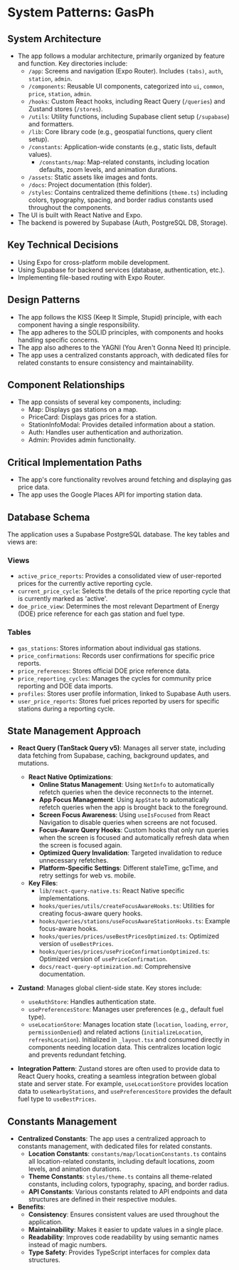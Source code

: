 # System Patterns: GasPh

## System Architecture

- The app follows a modular architecture, primarily organized by feature and function. Key directories include:
  - `/app`: Screens and navigation (Expo Router). Includes `(tabs)`, `auth`, `station`, `admin`.
  - `/components`: Reusable UI components, categorized into `ui`, `common`, `price`, `station`, `admin`.
  - `/hooks`: Custom React hooks, including React Query (`/queries`) and Zustand stores (`/stores`).
  - `/utils`: Utility functions, including Supabase client setup (`/supabase`) and formatters.
  - `/lib`: Core library code (e.g., geospatial functions, query client setup).
  - `/constants`: Application-wide constants (e.g., static lists, default values).
    - `/constants/map`: Map-related constants, including location defaults, zoom levels, and animation durations.
  - `/assets`: Static assets like images and fonts.
  - `/docs`: Project documentation (this folder).
  - `/styles`: Contains centralized theme definitions (`theme.ts`) including colors, typography, spacing, and border radius constants used throughout the components.
- The UI is built with React Native and Expo.
- The backend is powered by Supabase (Auth, PostgreSQL DB, Storage).

## Key Technical Decisions

- Using Expo for cross-platform mobile development.
- Using Supabase for backend services (database, authentication, etc.).
- Implementing file-based routing with Expo Router.

## Design Patterns

- The app follows the KISS (Keep It Simple, Stupid) principle, with each component having a single responsibility.
- The app adheres to the SOLID principles, with components and hooks handling specific concerns.
- The app also adheres to the YAGNI (You Aren't Gonna Need It) principle.
- The app uses a centralized constants approach, with dedicated files for related constants to ensure consistency and maintainability.

## Component Relationships

- The app consists of several key components, including:
  - Map: Displays gas stations on a map.
  - PriceCard: Displays gas prices for a station.
  - StationInfoModal: Provides detailed information about a station.
  - Auth: Handles user authentication and authorization.
  - Admin: Provides admin functionality.

## Critical Implementation Paths

- The app's core functionality revolves around fetching and displaying gas price data.
- The app uses the Google Places API for importing station data.

## Database Schema

The application uses a Supabase PostgreSQL database. The key tables and views are:

### Views

- `active_price_reports`: Provides a consolidated view of user-reported prices for the currently active reporting cycle.
- `current_price_cycle`: Selects the details of the price reporting cycle that is currently marked as 'active'.
- `doe_price_view`: Determines the most relevant Department of Energy (DOE) price reference for each gas station and fuel type.

### Tables

- `gas_stations`: Stores information about individual gas stations.
- `price_confirmations`: Records user confirmations for specific price reports.
- `price_references`: Stores official DOE price reference data.
- `price_reporting_cycles`: Manages the cycles for community price reporting and DOE data imports.
- `profiles`: Stores user profile information, linked to Supabase Auth users.
- `user_price_reports`: Stores fuel prices reported by users for specific stations during a reporting cycle.

## State Management Approach

- **React Query (TanStack Query v5)**: Manages all server state, including data fetching from Supabase, caching, background updates, and mutations.

  - **React Native Optimizations**:
    - **Online Status Management**: Using `NetInfo` to automatically refetch queries when the device reconnects to the internet.
    - **App Focus Management**: Using `AppState` to automatically refetch queries when the app is brought back to the foreground.
    - **Screen Focus Awareness**: Using `useIsFocused` from React Navigation to disable queries when screens are not focused.
    - **Focus-Aware Query Hooks**: Custom hooks that only run queries when the screen is focused and automatically refresh data when the screen is focused again.
    - **Optimized Query Invalidation**: Targeted invalidation to reduce unnecessary refetches.
    - **Platform-Specific Settings**: Different staleTime, gcTime, and retry settings for web vs. mobile.
  - **Key Files**:
    - `lib/react-query-native.ts`: React Native specific implementations.
    - `hooks/queries/utils/createFocusAwareHooks.ts`: Utilities for creating focus-aware query hooks.
    - `hooks/queries/stations/useFocusAwareStationHooks.ts`: Example focus-aware hooks.
    - `hooks/queries/prices/useBestPricesOptimized.ts`: Optimized version of `useBestPrices`.
    - `hooks/queries/prices/usePriceConfirmationOptimized.ts`: Optimized version of `usePriceConfirmation`.
    - `docs/react-query-optimization.md`: Comprehensive documentation.

- **Zustand**: Manages global client-side state. Key stores include:
  - `useAuthStore`: Handles authentication state.
  - `usePreferencesStore`: Manages user preferences (e.g., default fuel type).
  - `useLocationStore`: Manages location state (`location`, `loading`, `error`, `permissionDenied`) and related actions (`initializeLocation`, `refreshLocation`). Initialized in `_layout.tsx` and consumed directly in components needing location data. This centralizes location logic and prevents redundant fetching.
- **Integration Pattern**: Zustand stores are often used to provide data to React Query hooks, creating a seamless integration between global state and server state. For example, `useLocationStore` provides location data to `useNearbyStations`, and `usePreferencesStore` provides the default fuel type to `useBestPrices`.

## Constants Management

- **Centralized Constants**: The app uses a centralized approach to constants management, with dedicated files for related constants.
  - **Location Constants**: `constants/map/locationConstants.ts` contains all location-related constants, including default locations, zoom levels, and animation durations.
  - **Theme Constants**: `styles/theme.ts` contains all theme-related constants, including colors, typography, spacing, and border radius.
  - **API Constants**: Various constants related to API endpoints and data structures are defined in their respective modules.
- **Benefits**:
  - **Consistency**: Ensures consistent values are used throughout the application.
  - **Maintainability**: Makes it easier to update values in a single place.
  - **Readability**: Improves code readability by using semantic names instead of magic numbers.
  - **Type Safety**: Provides TypeScript interfaces for complex data structures.
